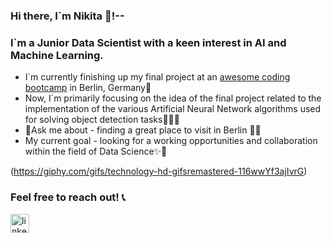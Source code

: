 ### Hi there, I`m Nikita 👾!--

### I`m a Junior Data Scientist with a keen interest in AI and Machine Learning.

- I`m currently finishing up my final project at an [awesome coding bootcamp](https://www.spiced-academy.com/en) in Berlin, Germany📍
- Now, I`m primarily focusing on the idea of the final project related to the implementation of the various Artificial Neural Network algorithms used for solving object detection tasks🕵🏻‍♂️
- 📌Ask me about - finding a great place to visit in Berlin 🙌🏽
- My current goal - looking for a working opportunities and collaboration within the field of Data Science✨🌈

(https://giphy.com/gifs/technology-hd-gifsremastered-116wwYf3ajIvrG)

### Feel free to reach out! 📞
[<img align="left" alt="linkedin" width="30px" src="assets/linked.png" />](https://www.linkedin.com/in/mykytasmirnov/)
